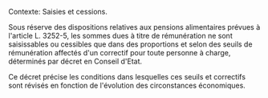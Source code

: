 Contexte: Saisies et cessions.

Sous réserve des dispositions relatives aux pensions alimentaires prévues à l'article L. 3252-5, les sommes dues à titre de rémunération ne sont saisissables ou cessibles que dans des proportions et selon des seuils de rémunération affectés d'un correctif pour toute personne à charge, déterminés par décret en Conseil d'Etat.

Ce décret précise les conditions dans lesquelles ces seuils et correctifs sont révisés en fonction de l'évolution des circonstances économiques.
